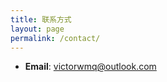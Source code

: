 ```yaml
---
title: 联系方式
layout: page
permalink: /contact/
---
```


- **Email**: [victorwmq@outlook.com](mailto:victorwmq@outlook.com)
